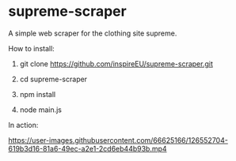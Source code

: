 # supreme-scraper
A simple web scraper for the clothing site supreme.

How to install:

1. git clone https://github.com/inspireEU/supreme-scraper.git

2. cd supreme-scraper

3. npm install

4. node main.js

In action:



https://user-images.githubusercontent.com/66625166/126552704-619b3d16-81a6-49ec-a2e1-2cd6eb44b93b.mp4


